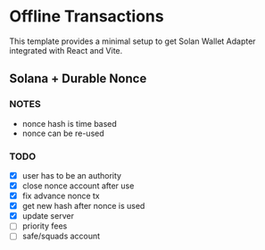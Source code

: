 # Offline Transactions

This template provides a minimal setup to get Solan Wallet Adapter integrated with React and Vite.

## Solana + Durable Nonce

### NOTES

- nonce hash is time based
- nonce can be re-used

### TODO

- [x] user has to be an authority
- [x] close nonce account after use
- [x] fix advance nonce tx
- [x] get new hash after nonce is used
- [x] update server
- [ ] priority fees
- [ ] safe/squads account
